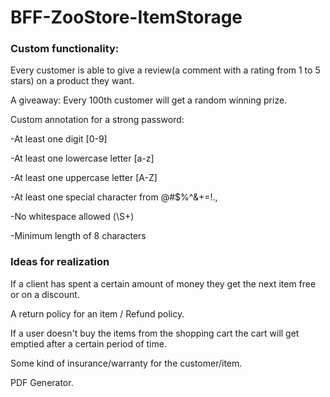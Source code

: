 # BFF-ZooStore-ItemStorage
### Custom functionality:

Every customer is able to give a review(a comment with a rating from 1 to 5 stars)
on a product they want.

A giveaway: Every 100th customer will get a random winning prize.

Custom annotation for a strong password:

-At least one digit [0-9]

-At least one lowercase letter [a-z]

-At least one uppercase letter [A-Z]

-At least one special character from @#$%^&+=!.,

-No whitespace allowed (\\S+)

-Minimum length of 8 characters

### Ideas for realization
If a client has spent a certain amount of 
money they get the next item free or on a discount.

A return policy for an item / Refund policy.

If a user doesn't buy the items from the shopping cart
the cart will get emptied after a certain period of time.

Some kind of insurance/warranty for the customer/item.

PDF Generator.